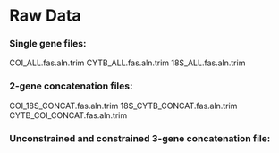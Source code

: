 # Raw Data

### Single gene files:
COI_ALL.fas.aln.trim
CYTB_ALL.fas.aln.trim
18S_ALL.fas.aln.trim

### 2-gene concatenation files:
COI_18S_CONCAT.fas.aln.trim
18S_CYTB_CONCAT.fas.aln.trim
CYTB_COI_CONCAT.fas.aln.trim

### Unconstrained and constrained 3-gene concatenation file:
